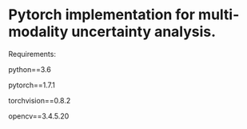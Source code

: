 # Pytorch implementation for multi-modality uncertainty analysis.

Requirements:

python==3.6

pytorch==1.7.1 

torchvision==0.8.2

opencv==3.4.5.20
